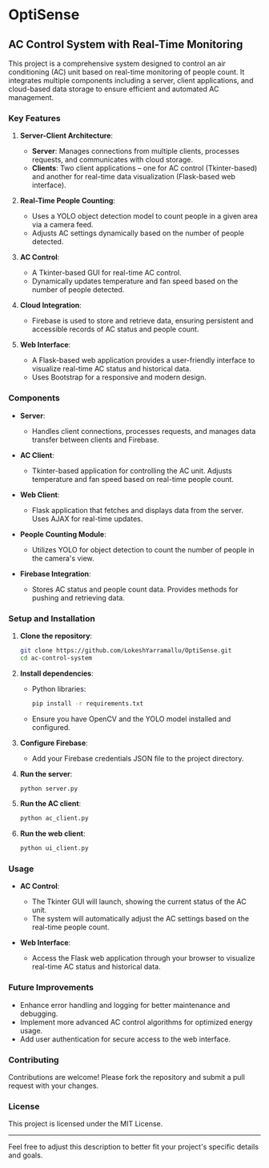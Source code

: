 # OptiSense

## AC Control System with Real-Time Monitoring

This project is a comprehensive system designed to control an air conditioning (AC) unit based on real-time monitoring of people count. It integrates multiple components including a server, client applications, and cloud-based data storage to ensure efficient and automated AC management.

### Key Features

1. **Server-Client Architecture**:
   - **Server**: Manages connections from multiple clients, processes requests, and communicates with cloud storage.
   - **Clients**: Two client applications – one for AC control (Tkinter-based) and another for real-time data visualization (Flask-based web interface).

2. **Real-Time People Counting**:
   - Uses a YOLO object detection model to count people in a given area via a camera feed.
   - Adjusts AC settings dynamically based on the number of people detected.

3. **AC Control**:
   - A Tkinter-based GUI for real-time AC control.
   - Dynamically updates temperature and fan speed based on the number of people detected.

4. **Cloud Integration**:
   - Firebase is used to store and retrieve data, ensuring persistent and accessible records of AC status and people count.

5. **Web Interface**:
   - A Flask-based web application provides a user-friendly interface to visualize real-time AC status and historical data.
   - Uses Bootstrap for a responsive and modern design.

### Components

- **Server**:
  - Handles client connections, processes requests, and manages data transfer between clients and Firebase.
  
- **AC Client**:
  - Tkinter-based application for controlling the AC unit. Adjusts temperature and fan speed based on real-time people count.

- **Web Client**:
  - Flask application that fetches and displays data from the server. Uses AJAX for real-time updates.

- **People Counting Module**:
  - Utilizes YOLO for object detection to count the number of people in the camera's view.

- **Firebase Integration**:
  - Stores AC status and people count data. Provides methods for pushing and retrieving data.

### Setup and Installation

1. **Clone the repository**:
   ```sh
   git clone https://github.com/LokeshYarramallu/OptiSense.git
   cd ac-control-system
   ```

2. **Install dependencies**:
   - Python libraries:
     ```sh
     pip install -r requirements.txt
     ```
   - Ensure you have OpenCV and the YOLO model installed and configured.

3. **Configure Firebase**:
   - Add your Firebase credentials JSON file to the project directory.

4. **Run the server**:
   ```sh
   python server.py
   ```

5. **Run the AC client**:
   ```sh
   python ac_client.py
   ```

6. **Run the web client**:
   ```sh
   python ui_client.py
   ```

### Usage

- **AC Control**:
  - The Tkinter GUI will launch, showing the current status of the AC unit.
  - The system will automatically adjust the AC settings based on the real-time people count.

- **Web Interface**:
  - Access the Flask web application through your browser to visualize real-time AC status and historical data.

### Future Improvements

- Enhance error handling and logging for better maintenance and debugging.
- Implement more advanced AC control algorithms for optimized energy usage.
- Add user authentication for secure access to the web interface.

### Contributing

Contributions are welcome! Please fork the repository and submit a pull request with your changes.

### License

This project is licensed under the MIT License.

---

Feel free to adjust this description to better fit your project's specific details and goals.
